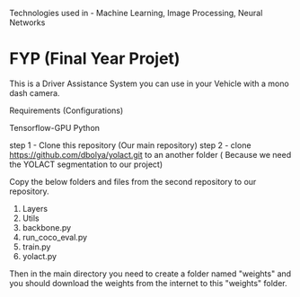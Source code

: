 Technologies used in - Machine Learning, Image Processing, Neural Networks

# FYP (Final Year Projet)

This is a Driver Assistance System you can use in your Vehicle with a mono dash camera. 


Requirements (Configurations)

Tensorflow-GPU
Python 



step 1 - Clone this repository (Our main repository)
step 2 - clone https://github.com/dbolya/yolact.git to an another folder ( Because we need the YOLACT segmentation to our project)

Copy the below folders and files from the second repository to our repository.
1. Layers
2. Utils
3. backbone.py
4. run_coco_eval.py
5. train.py
6. yolact.py


Then in the main directory you need to create a folder named "weights" and you should download the weights from the internet to this "weights" folder. 

